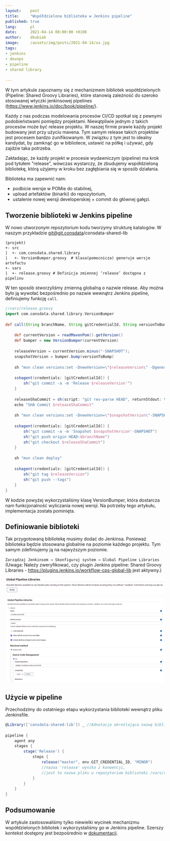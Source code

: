 ```yaml
---
layout:    post
title:     "Współdzielona biblioteka w Jenkins pipeline"
published: true
lang:      pl
date:      2021-04-14 08:00:00 +0100
author:    dkubiak
image:     /assets/img/posts/2021-04-14/xx.jpg
tags:
- jenkins
- devops
- pipeline
- shared library

---
```

W tym artykule zapoznamy się z mechanizmem bibliotek współdzielonych (Pipeline: Shared Groovy Libraries), które stanowią
zależność do szeroko stosowanej wtyczki jenkinsowej pipelines (https://www.jenkins.io/doc/book/pipeline/).

Każdy z nas podczas modelowania procesów CI/CD spotkał się z pewnymi podobieństwami pomiędzy projektami. Niewątpliwie
jednym z takich procesów może być release projektu. W naszej firmie prawie każdy projekt budowany jest przy użyciu
mavena. Tym samym release takich projektów jest procesem bardzo zunifikowanym. W związku z tym jest to idealny
kandydat, by zamknąć go w bibliotece, ustawić na półkę i używać, gdy zajdzie taka potrzeba.

Zakładając, że każdy projekt w procesie wydawniczym (pipeline) ma krok pod tytułem "release", wówczas wystarczy, że zbudujemy współdzieloną bibliotekę, którą użyjemy w kroku bez zagłębiania się w sposób działania.

Biblioteka ma zapewnić nam:

- podbicie wersje w POMie do stabilnej,
- upload artefaktów (binarki) do repozytorium,
- ustalenie nowej wersji developerskiej + commit do głównej gałęzi.

## Tworzenie biblioteki w Jenkins pipeline

W nowo utworzonym repozytorium kodu tworzymy strukturę katalogów. W naszym przykładzie git@git.consdata/consdata-shared-lib

```
(projekt)
+- src
|  +- com.consdata.shared.library
|   +- VersionBumper.groovy  # klasa(pomocnicza) generuje wersje artefactu
+- vars
|  +- release.groovy # Definicja zmiennej ‘release’ dostępna z pipelinu
```

W ten sposób stworzyliśmy zmienną globalną o nazwie release. Aby można było ją wywołać bezpośrednio po nazwie wewnątrz Jenkins pipeline, definiujemy funkcję `call`.

```groovy
//vars/release.groovy
import com.consdata.shared.library.VersionBumper

def call(String branchName, String gitCredentialId, String versionToBump) {

    def currentVersion = readMavenPom().getVersion()
    def bumper = new VersionBumper(currentVersion)

    releaseVersion = currentVersion.minus("-SNAPSHOT");
    snapshotVersion = bumper.bump(versionToBump)

    sh "mvn clean versions:set -DnewVersion=\"$releaseVersion\" -DgenerateBackupPoms=false"

    sshagent(credentials: [gitCredentialId]) {
        sh("git commit -a -m 'Release $releaseVersion'")
    }

    releaseShaCommit = sh(script: "git rev-parse HEAD", returnStdout: true).trim()
    echo "SHA Commit $releaseShaCommit"

    sh "mvn clean versions:set -DnewVersion=\"$snapshotVersion\"-SNAPSHOT -DgenerateBackupPoms=false"

    sshagent(credentials: [gitCredentialId]) {
        sh("git commit -a -m 'Snapshot $snapshotVersion'-SNAPSHOT")
        sh("git push origin HEAD:$branchName")
        sh("git checkout $releaseShaCommit")
    }

    sh "mvn clean deploy"

    sshagent(credentials: [gitCredentialId]) {
        sh("git tag $releaseVersion")
        sh("git push --tags")
    }
}
```

W kodzie powyżej wykorzystaliśmy klasę VersionBumper, która dostarcza nam funkcjonalność wyliczania nowej wersji. Na
potrzeby tego artykułu, implementacja została pominięta.

## Definiowanie biblioteki

Tak przygotowaną bibliotekę musimy dodać do Jenkinsa. Ponieważ biblioteka będzie stosowana globalnie na poziomie każdego
projektu. Tym samym zdefiniujemy ją na najwyższym poziomie.

`Zarządzaj Jenkinsem → Skonfiguruj system → Global Pipeline Libraries` (Uwaga: Należy zweryfikować, czy plugin
Jenkins pipeline: Shared Groovy Libraries - https://plugins.jenkins.io/workflow-cps-global-lib jest aktywny.)

![Główne okno konfiguracji Jenkins](/assets/img/posts/2021-03-xx-wspoldzielona-biblioteka-w-jenkins-pipeline/mainConfigJenkins.png)

![Sekcja konfiguracji pipeline-shard](/assets/img/posts/2021-03-xx-wspoldzielona-biblioteka-w-jenkins-pipeline/globalPipelineShardJenkins.png)

## Użycie w pipeline

Przechodzimy do ostatniego etapu wykorzystania biblioteki wewnątrz pliku Jenkinsfile.

```groovy
@Library(['consdata-shared-lib']) _ //Adnotacja określająca nazwę biblioteki

pipeline {
    agent any
    stages {
        stage('Release') {
            steps {
                release("master", env.GIT_CREDENTIAL_ID, "MINOR")
                //nazwa 'release' wynika z konwencji,
                //jest to nazwa pliku w repozytorium biblioteki /vars/release.groovy
            }
        }
    }
}
```

## Podsumowanie

W artykule zastosowaliśmy tylko niewielki wycinek mechanizmu współdzielonych bibliotek i wykorzystaliśmy go w Jenkins pipeline. Szerszy kontekst dostępny jest
bezpośrednio w [dokumentacji](https://www.jenkins.io/doc/book/pipeline/shared-libraries).